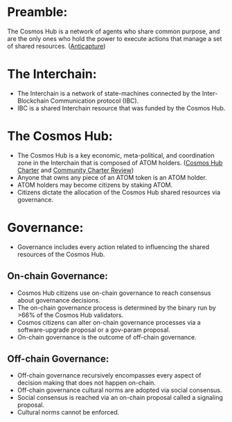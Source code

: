 # Preamble: 
The Cosmos Hub is a network of agents who share common purpose, and are the only ones who hold the power to execute actions that manage a set of shared resources. ([Anticapture](https://spengrah.mirror.xyz/f6bZ6cPxJpP-4K_NB7JcjbU0XblJcaf7kVLD75dOYRQ))

# The Interchain: 
- The Interchain is a network of state-machines connected by the Inter-Blockchain Communication protocol (IBC).
- IBC is a shared Interchain resource that was funded by the Cosmos Hub. 

# The Cosmos Hub: 
- The Cosmos Hub is a key economic, meta-political, and coordination zone in the Interchain that is composed of ATOM holders. ([Cosmos Hub Charter](https://forum.cosmos.network/t/discussion-working-draft-of-cosmos-hub-charter/7803) and [Community Charter Review](https://docs.google.com/document/d/1ay8AdBq6fZ8muQ093p-YfwvtPLH5TV8bJXOfi-LKwbI/edit#))
- Anyone that owns any piece of an ATOM token is an ATOM holder. 
- ATOM holders may become citizens by staking ATOM.
- Citizens dictate the allocation of the Cosmos Hub shared resources via governance. 

# Governance: 
- Governance includes every action related to influencing the shared resources of the Cosmos Hub.

## On-chain Governance:
- Cosmos Hub citizens use on-chain governance to reach consensus about governance decisions.
- The on-chain governance process is determined by the binary run by >66% of the Cosmos Hub validators. 
- Cosmos citizens can alter on-chain governance processes via a software-upgrade proposal or a gov-param proposal. 
- On-chain governance is the outcome of off-chain governance. 

## Off-chain Governance: 
- Off-chain governance recursively encompasses every aspect of decision making that does not happen on-chain.
- Off-chain governance cultural norms are adopted via social consensus.
- Social consensus is reached via an on-chain proposal called a signaling proposal.
- Cultural norms cannot be enforced. 
